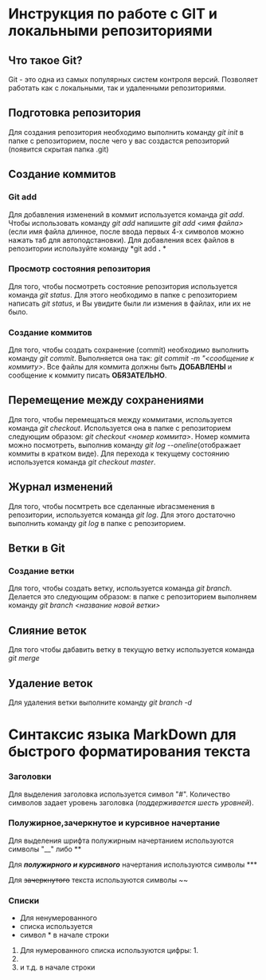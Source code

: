 # Инструкция по работе с GIT и локальными репозиториями

## Что такое Git?
Git - это одна из самых популярных систем контроля версий. Позволяет работать как с локальными, так и удаленными репозиториями.

## Подготовка репозитория
Для создания репозитория необходимо выполнить команду *git init* в папке с репозиторием, после чего у вас создастся репозиторий (появится скрытая папка .git)

## Создание коммитов

### Git add
Для добавления изменений в коммит используется команда *git add*. Чтобы использовать команду *git add* напишите *git add <имя файла>* (если имя файла длинное, после ввода первых 4-х символов можно нажать таб для автоподстановки). Для добавления всех файлов в репозитории используйте команду *git add __.__ *

### Просмотр состояния репозитория
Для того, чтобы посмотреть состояние репозитория используется команда *git status*. Для этого необходимо в папке с репозиторием написать *git status*, и Вы увидите были ли измения в файлах, или их не было.

### Создание коммитов
Для того, чтобы создать сохранение (commit) необходимо выполнить команду *git commit*. Выполняется она так: *git commit -m "<сообщение к коммиту>*. Все файлы для коммита должны быть **ДОБАВЛЕНЫ** и сообщение к коммиту писать **ОБЯЗАТЕЛЬНО**.

## Перемещение между сохранениями
Для того, чтобы перемещаться между коммитами, используется команда *git checkout*. Используется она в папке с репозиторием следующим образом: *git checkout <номер коммита>*. Номер коммита можно посмотреть, выполнив команду *git log --oneline*(отображает коммиты в кратком виде). Для перехода к текущему состоянию используется команда *git checkout master*.

## Журнал изменений
Для того, чтобы посмтреть все сделанные иbracзменения в репозитории, используется команда *git log*. Для этого достаточно выполнить команду *git log* в папке с репозиторием.

## Ветки в Git

### Создание ветки

Для того, чтобы создать ветку, используется команда *git branch*. Делается это следующим образом: в папке с репозиторием выполняем команду *git branch <название новой ветки>*

## Слияние веток

Для того чтобы дабавить ветку в текущую ветку используется команда *git merge <name branch>*

## Удаление веток
Для удаления ветки выполните команду *git branch -d <name branch>*

# Синтаксис языка MarkDown для быстрого форматирования текста
### Заголовки
Для выделения заголовка используется символ "#". Количество символов задает уровень заголовка (*поддерживается шесть уровней*).
### Полужирное,зачеркнутое и курсивное начертание
Для выделения шрифта полужирным начертанием используются символы "__" либо **

Для ***полужирного **и** курсивного*** начертания используются символы ***

Для ~~зачеркнутого~~ текста используются символы ~~

### Cписки
* Для ненумерованного 
* списка используется
* символ * в начале строки

1. Для нумерованного списка используются цифры: 1. 
2. 
3. и т.д. в начале строки